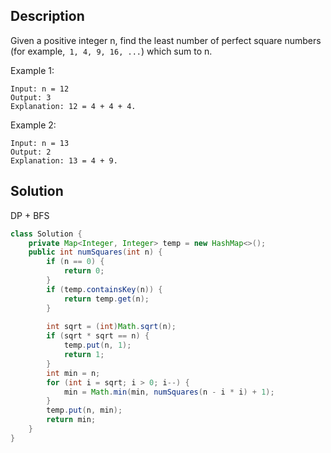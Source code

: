 ## Description

Given a positive integer n, find the least number of perfect square numbers (for example,` 1, 4, 9, 16, ...`) which sum to n.

Example 1:
```
Input: n = 12
Output: 3 
Explanation: 12 = 4 + 4 + 4.
```
Example 2:
```
Input: n = 13
Output: 2
Explanation: 13 = 4 + 9.
```

## Solution

DP + BFS

```java
class Solution {
    private Map<Integer, Integer> temp = new HashMap<>();
    public int numSquares(int n) {
        if (n == 0) {
            return 0;
        }
        if (temp.containsKey(n)) {
            return temp.get(n);
        }
        
        int sqrt = (int)Math.sqrt(n);
        if (sqrt * sqrt == n) {
            temp.put(n, 1);
            return 1;
        }
        int min = n;
        for (int i = sqrt; i > 0; i--) {
            min = Math.min(min, numSquares(n - i * i) + 1);
        }
        temp.put(n, min);
        return min;
    }
}
```
